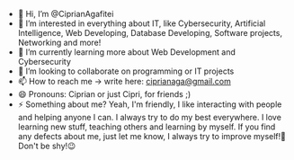 - 👋 Hi, I’m @CiprianAgafitei
- 👀 I’m interested in everything about IT, like Cybersecurity, Artificial Intelligence, Web Developing, Database Developing, Software projects, Networking and more!
- 🌱 I’m currently learning more about Web Development and Cybersecurity
- 💞️ I’m looking to collaborate on programming or IT projects
- 📫 How to reach me -> write here: ciprianaga@gmail.com
- 😄 Pronouns: Ciprian or just Cipri, for friends ;)
- ⚡ Something about me?
Yeah, I'm friendly, I like interacting with people and helping anyone I can. I always try to do my best everywhere. I love learning new stuff, teaching others and learning by myself.
If you find any defects about me, just let me know, I always try to improve myself!💪 Don't be shy!😉  

<!---
CiprianAgafitei/CiprianAgafitei is a ✨ special ✨ repository because its `README.md` (this file) appears on your GitHub profile.
You can click the Preview link to take a look at your changes.
--->
